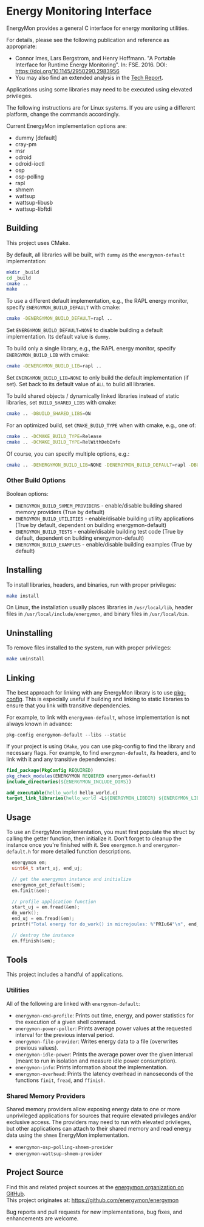 # Energy Monitoring Interface

EnergyMon provides a general C interface for energy monitoring utilities.

For details, please see the following publication and reference as appropriate:

* Connor Imes, Lars Bergstrom, and Henry Hoffmann. "A Portable Interface for Runtime Energy Monitoring". In: FSE. 2016. DOI: https://doi.org/10.1145/2950290.2983956
* You may also find an extended analysis in the [Tech Report](https://cs.uchicago.edu/research/publications/techreports/TR-2016-08).

Applications using some libraries may need to be executed using elevated privileges.

The following instructions are for Linux systems.
If you are using a different platform, change the commands accordingly.

Current EnergyMon implementation options are:

* dummy [default]
* cray-pm
* msr
* odroid
* odroid-ioctl
* osp
* osp-polling
* rapl
* shmem
* wattsup
* wattsup-libusb
* wattsup-libftdi

## Building

This project uses CMake.

By default, all libraries will be built, with `dummy` as the `energymon-default` implementation:

``` sh
mkdir _build
cd _build
cmake ..
make
```

To use a different default implementation, e.g., the RAPL energy monitor, specify `ENERGYMON_BUILD_DEFAULT` with cmake:

``` sh
cmake -DENERGYMON_BUILD_DEFAULT=rapl ..
```

Set `ENERGYMON_BUILD_DEFAULT=NONE` to disable building a default implementation.
Its default value is `dummy`.

To build only a single library, e.g., the RAPL energy monitor, specify `ENERGYMON_BUILD_LIB` with cmake:

``` sh
cmake -DENERGYMON_BUILD_LIB=rapl ..
```

Set `ENERGYMON_BUILD_LIB=NONE` to only build the default implementation (if set).
Set back to its default value of `ALL` to build all libraries.

To build shared objects / dynamically linked libraries instead of static libraries, set `BUILD_SHARED_LIBS` with cmake:

``` sh
cmake .. -DBUILD_SHARED_LIBS=ON
```

For an optimized build, set `CMAKE_BUILD_TYPE` when with cmake, e.g., one of:

``` sh
cmake .. -DCMAKE_BUILD_TYPE=Release
cmake .. -DCMAKE_BUILD_TYPE=RelWithDebInfo
```

Of course, you can specify multiple options, e.g.:

``` sh
cmake .. -DENERGYMON_BUILD_LIB=NONE -DENERGYMON_BUILD_DEFAULT=rapl -DBUILD_SHARED_LIBS=ON -DCMAKE_BUILD_TYPE=Release
```

### Other Build Options

Boolean options:

 * `ENERGYMON_BUILD_SHMEM_PROVIDERS` - enable/disable building shared memory providers (True by default)
 * `ENERGYMON_BUILD_UTILITIES` - enable/disable building utility applications (True by default, dependent on building energymon-default)
 * `ENERGYMON_BUILD_TESTS` - enable/disable building test code (True by default, dependent on building energymon-default)
 * `ENERGYMON_BUILD_EXAMPLES` - enable/disable building examples (True by default)

## Installing

To install libraries, headers, and binaries, run with proper privileges:

``` sh
make install
```

On Linux, the installation usually places
libraries in `/usr/local/lib`,
header files in `/usr/local/include/energymon`, and
binary files in `/usr/local/bin`.

## Uninstalling

To remove files installed to the system, run with proper privileges:

``` sh
make uninstall
```

## Linking

The best approach for linking with any EnergyMon library is to use [pkg-config](http://www.freedesktop.org/wiki/Software/pkg-config/).
This is especially useful if building and linking to static libraries to ensure that you link with transitive dependencies.

For example, to link with `energymon-default`, whose implementation is not always known in advance:

```
pkg-config energymon-default --libs --static
```

If your project is using `CMake`, you can use pkg-config to find the library and necessary flags.
For example, to find `energymon-default`, its headers, and to link with it and any transitive dependencies:

``` cmake
find_package(PkgConfig REQUIRED)
pkg_check_modules(ENERGYMON REQUIRED energymon-default)
include_directories(${ENERGYMON_INCLUDE_DIRS})

add_executable(hello_world hello_world.c)
target_link_libraries(hello_world -L${ENERGYMON_LIBDIR} ${ENERGYMON_LIBRARIES})
```

## Usage

To use an EnergyMon implementation, you must first populate the struct by calling the getter function, then initialize it.
Don't forget to cleanup the instance once you're finished with it.
See `energymon.h` and `energymon-default.h` for more detailed function descriptions.

```C
  energymon em;
  uint64_t start_uj, end_uj;

  // get the energymon instance and initialize
  energymon_get_default(&em);
  em.finit(&em);

  // profile application function
  start_uj = em.fread(&em);
  do_work();
  end_uj = em.fread(&em);
  printf("Total energy for do_work() in microjoules: %"PRIu64"\n", end_uj - start_uj);

  // destroy the instance
  em.ffinish(&em);
```

## Tools

This project includes a handful of applications.

### Utilities

All of the following are linked with `energymon-default`:

* `energymon-cmd-profile`: Prints out time, energy, and power statistics for the execution of a given shell command.
* `energymon-power-poller`: Prints average power values at the requested interval for the previous interval period.
* `energymon-file-provider`: Writes energy data to a file (overwrites previous values).
* `energymon-idle-power`: Prints the average power over the given interval (meant to run in isolation and measure idle power consumption).
* `energymon-info`: Prints information about the implementation.
* `energymon-overhead`: Prints the latency overhead in nanoseconds of the functions `finit`, `fread`, and `ffinish`.

### Shared Memory Providers

Shared memory providers allow exposing energy data to one or more unprivileged applications for sources that require elevated privileges and/or exclusive access.
The providers may need to run with elevated privileges, but other applications can attach to their shared memory and read energy data using the `shmem` EnergyMon implementation.

* `energymon-osp-polling-shmem-provider`
* `energymon-wattsup-shmem-provider`

## Project Source

Find this and related project sources at the [energymon organization on GitHub](https://github.com/energymon).  
This project originates at: https://github.com/energymon/energymon


Bug reports and pull requests for new implementations, bug fixes, and enhancements are welcome.
